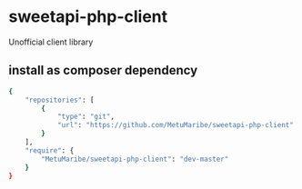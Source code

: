 # sweetapi-php-client
Unofficial client library

## install as composer dependency
```bash
{
    "repositories": [
        {
            "type": "git",
            "url": "https://github.com/MetuMaribe/sweetapi-php-client"
        }
    ],
    "require": {
        "MetuMaribe/sweetapi-php-client": "dev-master"
    }
}
```
